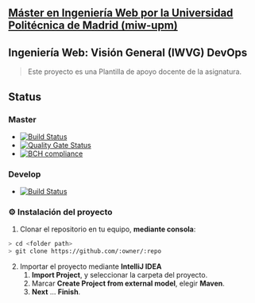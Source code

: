 ## [Máster en Ingeniería Web por la Universidad Politécnica de Madrid (miw-upm)](http://miw.etsisi.upm.es)
## Ingeniería Web: Visión General (IWVG) DevOps
> Este proyecto es una Plantilla de apoyo docente de la asignatura.

## Status
### Master
+ [![Build Status](https://travis-ci.org/AlexCabezas2018/iwvg-devops-alejandro-cabezas.svg?branch=master)](https://travis-ci.org/AlexCabezas2018/iwvg-devops-alejandro-cabezas)
+ [![Quality Gate Status](https://sonarcloud.io/api/project_badges/measure?project=iwvg-devops-alejandro-cabezas&metric=alert_status)](https://sonarcloud.io/dashboard?id=iwvg-devops-alejandro-cabezas)
+ [![BCH compliance](https://bettercodehub.com/edge/badge/AlexCabezas2018/iwvg-devops-alejandro-cabezas?branch=master)](https://bettercodehub.com/)

### Develop
+ [![Build Status](https://travis-ci.org/AlexCabezas2018/iwvg-devops-alejandro-cabezas.svg?branch=develop)](https://travis-ci.org/AlexCabezas2018/iwvg-devops-alejandro-cabezas) 


### :gear: Instalación del proyecto
1. Clonar el repositorio en tu equipo, **mediante consola**:
```sh
> cd <folder path>
> git clone https://github.com/:owner/:repo
```
2. Importar el proyecto mediante **IntelliJ IDEA**
   1. **Import Project**, y seleccionar la carpeta del proyecto.
   1. Marcar **Create Project from external model**, elegir **Maven**.
   1. **Next** … **Finish**.
